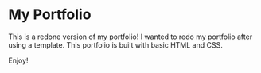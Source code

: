  <h1>My Portfolio</h1>

 <p> This is a redone version of my portfolio! I wanted to redo my portfolio after using a template. This portfolio is built with basic HTML and CSS.</p>

 <p>Enjoy!</p>
